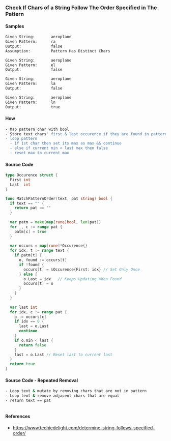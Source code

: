 ### Check If Chars of a String Follow The Order Specified in The Pattern

#### Samples
```bash
Given String:       aeroplane
Given Pattern:      ra
Output:             false
Assumption:         Pattern Has Distinct Chars

Given String:       aeroplane
Given Pattern:      el
Output:             false

Given String:       aeroplane
Given Pattern:      la
Output:             false

Given String:       aeroplane
Given Pattern:      ln
Output:             true
```

#### How
```bash
- Map pattern char with bool
- Store text chars' first & last occurence if they are found in pattern
- loop pattern 
  - if 1st char then set its max as max && continue
  - else if current min < last max then false
  - reset max to current max
```

#### Source Code
```go
type Occurence struct {
  First int
  Last  int
}

func MatchPatternOrder(text, pat string) bool {
  if text == "" {
    return pat == ""
  }
  
  var patm = make(map[rune]bool, len(pat))
  for _, c := range pat {
    patm[c] = true
  }
  
  var occurs = map[rune]*Occurence{}
  for idx, t := range text {
    if patm[t] {
      o, found := occurs[t]
      if !found {
        occurs[t] = &Occurence{First: idx} // Set Only Once
      } else {
        o.Last = idx   // Keeps Updating When Found
        occurs[t] = o
      }
    }
  }
  
  var last int
  for idx, c := range pat {
    o := occurs[c]
    if idx == 0 {
      last = o.Last
      continue
    }
    if o.min < last {
      return false
    }
    last = o.Last // Reset last to current last
  }
  return true
}
```

#### Source Code - Repeated Removal

```bash
- Loop text & mutate by removing chars that are not in pattern
- Loop text & remove adjacent chars that are equal
- return text == pat
```

```go
```

#### References
- https://www.techiedelight.com/determine-string-follows-specified-order/
